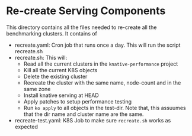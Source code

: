 # Re-create Serving Components

This directory contains all the files needed to re-create all the benchmarking clusters. It contains of

* recreate.yaml: Cron job that runs once a day. This will run the script recreate.sh
* recreate.sh: This will:
  * Read all the current clusters in the `knative-performance` project
  * Kill all the current K8S objects
  * Delete the existing cluster
  * Recreate the cluster with the same name, node-count and in the same zone
  * Install knative serving at HEAD
  * Apply patches to setup performance testing
  * Run `ko apply` to all objects in the test-dir. Note that, this assuumes that the dir name and cluster name are the same.
* recreate-test.yaml: K8S Job to make sure `recreate.sh` works as expected
